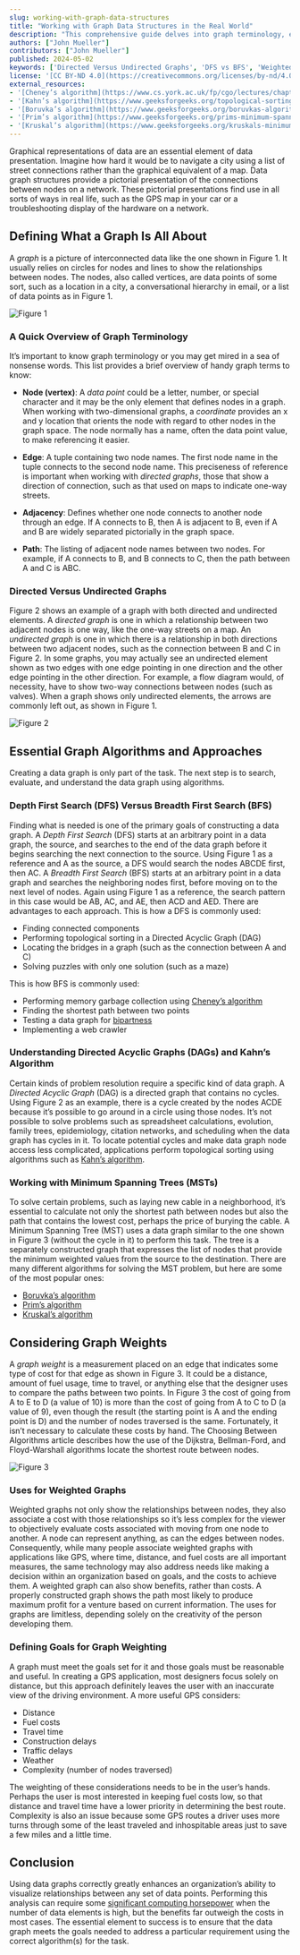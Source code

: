 ```yaml
---
slug: working-with-graph-data-structures
title: "Working with Graph Data Structures in the Real World"
description: "This comprehensive guide delves into graph terminology, essential algorithms, weighted graphs, and their real-world applications, providing valuable insights for effective data graph usage."
authors: ["John Mueller"]
contributors: ["John Mueller"]
published: 2024-05-02
keywords: ['Directed Versus Undirected Graphs', 'DFS vs BFS', 'Weighted Graphs', 'Minimum Spanning Trees']
license: '[CC BY-ND 4.0](https://creativecommons.org/licenses/by-nd/4.0)'
external_resources:
- '[Cheney’s algorithm](https://www.cs.york.ac.uk/fp/cgo/lectures/chapter10.pdf)'
- '[Kahn’s algorithm](https://www.geeksforgeeks.org/topological-sorting-indegree-based-solution/)'
- '[Boruvka’s algorithm](https://www.geeksforgeeks.org/boruvkas-algorithm-greedy-algo-9/)'
- '[Prim’s algorithm](https://www.geeksforgeeks.org/prims-minimum-spanning-tree-mst-greedy-algo-5/)'
- '[Kruskal’s algorithm](https://www.geeksforgeeks.org/kruskals-minimum-spanning-tree-algorithm-greedy-algo-2/)'
---
```


Graphical representations of data are an essential element of data presentation. Imagine how hard it would be to navigate a city using a list of street connections rather than the graphical equivalent of a map. Data graph structures provide a pictorial presentation of the connections between nodes on a network. These pictorial presentations find use in all sorts of ways in real life, such as the GPS map in your car or a troubleshooting display of the hardware on a network.

## Defining What a Graph Is All About

A *graph* is a picture of interconnected data like the one shown in Figure 1. It usually relies on circles for nodes and lines to show the relationships between nodes. The nodes, also called vertices, are data points of some sort, such as a location in a city, a conversational hierarchy in email, or a list of data points as in Figure 1.

![Figure 1](Figure_1.png)

### A Quick Overview of Graph Terminology

It’s important to know graph terminology or you may get mired in a sea of nonsense words. This list provides a brief overview of handy graph terms to know:

- **Node (vertex)**: A *data point* could be a letter, number, or special character and it may be the only element that defines nodes in a graph. When working with two-dimensional graphs, a *coordinate* provides an x and y location that orients the node with regard to other nodes in the graph space. The node normally has a name, often the data point value, to make referencing it easier.

- **Edge**: A tuple containing two node names. The first node name in the tuple connects to the second node name. This preciseness of reference is important when working with *directed graphs*, those that show a direction of connection, such as that used on maps to indicate one-way streets.

- **Adjacency**: Defines whether one node connects to another node through an edge. If A connects to B, then A is adjacent to B, even if A and B are widely separated pictorially in the graph space.

- **Path**: The listing of adjacent node names between two nodes. For example, if A connects to B, and B connects to C, then the path between A and C is ABC.

### Directed Versus Undirected Graphs

Figure 2 shows an example of a graph with both directed and undirected elements. A dir*ected graph* is one in which a relationship between two adjacent nodes is one way, like the one-way streets on a map. An *undirected graph* is one in which there is a relationship in both directions between two adjacent nodes, such as the connection between B and C in Figure 2. In some graphs, you may actually see an undirected element shown as two edges with one edge pointing in one direction and the other edge pointing in the other direction. For example, a flow diagram would, of necessity, have to show two-way connections between nodes (such as valves). When a graph shows only undirected elements, the arrows are commonly left out, as shown in Figure 1.

![Figure 2](Figure_2.png)

## Essential Graph Algorithms and Approaches

Creating a data graph is only part of the task. The next step is to search, evaluate, and understand the data graph using algorithms.

### Depth First Search (DFS) Versus Breadth First Search (BFS)

Finding what is needed is one of the primary goals of constructing a data graph. A *Depth First Search* (DFS) starts at an arbitrary point in a data graph, the source, and searches to the end of the data graph before it begins searching the next connection to the source. Using Figure 1 as a reference and A as the source, a DFS would search the nodes ABCDE first, then AC. A *Breadth First Search* (BFS) starts at an arbitrary point in a data graph and searches the neighboring nodes first, before moving on to the next level of nodes. Again using Figure 1 as a reference, the search pattern in this case would be AB, AC, and AE, then ACD and AED. There are advantages to each approach. This is how a DFS is commonly used:

- Finding connected components
- Performing topological sorting in a Directed Acyclic Graph (DAG)
- Locating the bridges in a graph (such as the connection between A and C)
- Solving puzzles with only one solution (such as a maze)

This is how BFS is commonly used:

- Performing memory garbage collection using [Cheney’s algorithm](https://www.cs.york.ac.uk/fp/cgo/lectures/chapter10.pdf)
- Finding the shortest path between two points
- Testing a data graph for [bipartness](https://www.techiedelight.com/bipartite-graph/)
- Implementing a web crawler

### Understanding Directed Acyclic Graphs (DAGs) and Kahn’s Algorithm

Certain kinds of problem resolution require a specific kind of data graph. A *Directed Acyclic Graph* (DAG) is a directed graph that contains no cycles. Using Figure 2 as an example, there is a cycle created by the nodes ACDE because it’s possible to go around in a circle using those nodes. It’s not possible to solve problems such as spreadsheet calculations, evolution, family trees, epidemiology, citation networks, and scheduling when the data graph has cycles in it. To locate potential cycles and make data graph node access less complicated, applications perform topological sorting using algorithms such as [Kahn’s algorithm](https://www.geeksforgeeks.org/topological-sorting-indegree-based-solution/).

### Working with Minimum Spanning Trees (MSTs)

To solve certain problems, such as laying new cable in a neighborhood, it’s essential to calculate not only the shortest path between nodes but also the path that contains the lowest cost, perhaps the price of burying the cable. A Minimum Spanning Tree (MST) uses a data graph similar to the one shown in Figure 3 (without the cycle in it) to perform this task. The tree is a separately constructed graph that expresses the list of nodes that provide the minimum weighted values from the source to the destination. There are many different algorithms for solving the MST problem, but here are some of the most popular ones:

- [Boruvka’s algorithm](https://www.geeksforgeeks.org/boruvkas-algorithm-greedy-algo-9/)
- [Prim’s algorithm](https://www.geeksforgeeks.org/prims-minimum-spanning-tree-mst-greedy-algo-5/)
- [Kruskal’s algorithm](https://www.geeksforgeeks.org/kruskals-minimum-spanning-tree-algorithm-greedy-algo-2/)

## Considering Graph Weights

A *graph weight* is a measurement placed on an edge that indicates some type of cost for that edge as shown in Figure 3. It could be a distance, amount of fuel usage, time to travel, or anything else that the designer uses to compare the paths between two points. In Figure 3 the cost of going from A to E to D (a value of 10) is more than the cost of going from A to C to D (a value of 9), even though the result (the starting point is A and the ending point is D) and the number of nodes traversed is the same. Fortunately, it isn’t necessary to calculate these costs by hand. The Choosing Between Algorithms article describes how the use of the Dijkstra, Bellman-Ford, and Floyd-Warshall algorithms locate the shortest route between nodes.

![Figure 3](Figure_3.png)

### Uses for Weighted Graphs

Weighted graphs not only show the relationships between nodes, they also associate a cost with those relationships so it’s less complex for the viewer to objectively evaluate costs associated with moving from one node to another. A node can represent anything, as can the edges between nodes. Consequently, while many people associate weighted graphs with applications like GPS, where time, distance, and fuel costs are all important measures, the same technology may also address needs like making a decision within an organization based on goals, and the costs to achieve them. A weighted graph can also show benefits, rather than costs. A properly constructed graph shows the path most likely to produce maximum profit for a venture based on current information. The uses for graphs are limitless, depending solely on the creativity of the person developing them.

### Defining Goals for Graph Weighting

A graph must meet the goals set for it and those goals must be reasonable and useful. In creating a GPS application, most designers focus solely on distance, but this approach definitely leaves the user with an inaccurate view of the driving environment. A more useful GPS considers:

- Distance
- Fuel costs
- Travel time
- Construction delays
- Traffic delays
- Weather
- Complexity (number of nodes traversed)

The weighting of these considerations needs to be in the user’s hands. Perhaps the user is most interested in keeping fuel costs low, so that distance and travel time have a lower priority in determining the best route. Complexity is also an issue because some GPS routes a driver uses more turns through some of the least traveled and inhospitable areas just to save a few miles and a little time.

## Conclusion

Using data graphs correctly greatly enhances an organization’s ability to visualize relationships between any set of data points. Performing this analysis can require some [significant computing horsepower](https://www.linode.com/) when the number of data elements is high, but the benefits far outweigh the costs in most cases. The essential element to success is to ensure that the data graph meets the goals needed to address a particular requirement using the correct algorithm(s) for the task.